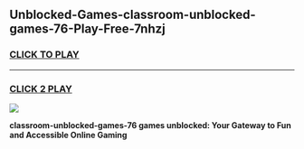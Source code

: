 
## Unblocked-Games-classroom-unblocked-games-76-Play-Free-7nhzj
<h3>
<a href="https://premium76.site?title=classroom-unblocked-games-76&ref=18A1">CLICK TO PLAY</a></h3>
<hr>

<h3>
<a href="https://premium76.site?title=classroom-unblocked-games-76&ref=18A1">CLICK 2 PLAY</a>
  
</h3>

<a href="https://premium76.site?title=classroom-unblocked-games-76&ref=18A1"><img src="https://clearcache.store/games.png"></a>


**classroom-unblocked-games-76 games unblocked: Your Gateway to Fun and Accessible Online Gaming**
